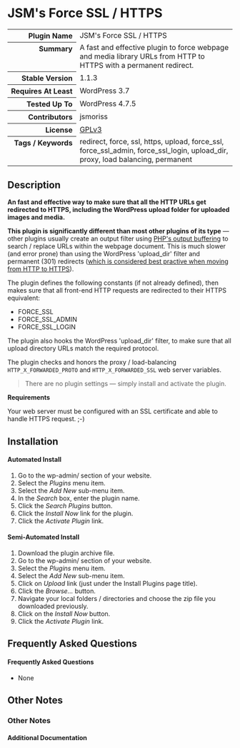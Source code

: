 <h1>JSM&#039;s Force SSL / HTTPS</h1>

<table>
<tr><th align="right" valign="top" nowrap>Plugin Name</th><td>JSM&#039;s Force SSL / HTTPS</td></tr>
<tr><th align="right" valign="top" nowrap>Summary</th><td>A fast and effective plugin to force webpage and media library URLs from HTTP to HTTPS with a permanent redirect.</td></tr>
<tr><th align="right" valign="top" nowrap>Stable Version</th><td>1.1.3</td></tr>
<tr><th align="right" valign="top" nowrap>Requires At Least</th><td>WordPress 3.7</td></tr>
<tr><th align="right" valign="top" nowrap>Tested Up To</th><td>WordPress 4.7.5</td></tr>
<tr><th align="right" valign="top" nowrap>Contributors</th><td>jsmoriss</td></tr>
<tr><th align="right" valign="top" nowrap>License</th><td><a href="https://www.gnu.org/licenses/gpl.txt">GPLv3</a></td></tr>
<tr><th align="right" valign="top" nowrap>Tags / Keywords</th><td>redirect, force, ssl, https, upload, force_ssl, force_ssl_admin, force_ssl_login, upload_dir, proxy, load balancing, permanent</td></tr>
</table>

<h2>Description</h2>

<p><strong>An fast and effective way to make sure that all the HTTP URLs get redirected to HTTPS, including the WordPress upload folder for uploaded images and media.</strong></p>

<p><strong>This plugin is significantly different than most other plugins of its type</strong> &mdash; other plugins usually create an output filter using <a href="http://php.net/manual/en/function.ob-start.php">PHP's output buffering</a> to search / replace URLs within the webpage document. This is much slower (and error prone) than using the WordPress 'upload_dir' filter and permanent (301) redirects (<a href="https://en.wikipedia.org/wiki/HTTP_301">which is considered best practive when moving from HTTP to HTTPS</a>).</p>

<p>The plugin defines the following constants (if not already defined), then makes sure that all front-end HTTP requests are redirected to their HTTPS equivalent:</p>

<ul>
<li>FORCE_SSL</li>
<li>FORCE_SSL_ADMIN</li>
<li>FORCE_SSL_LOGIN</li>
</ul>

<p>The plugin also hooks the WordPress 'upload_dir' filter, to make sure that all upload directory URLs match the required protocol.</p>

<p>The plugin checks and honors the proxy / load-balancing <code>HTTP_X_FORWARDED_PROTO</code> and <code>HTTP_X_FORWARDED_SSL</code> web server variables.</p>

<blockquote>
<p>There are no plugin settings &mdash; simply install and activate the plugin.</p>
</blockquote>

<p><strong>Requirements</strong></p>

<p>Your web server must be configured with an SSL certificate and able to handle HTTPS request. ;-)</p>


<h2>Installation</h2>

<h4>Automated Install</h4>

<ol>
<li>Go to the wp-admin/ section of your website.</li>
<li>Select the <em>Plugins</em> menu item.</li>
<li>Select the <em>Add New</em> sub-menu item.</li>
<li>In the <em>Search</em> box, enter the plugin name.</li>
<li>Click the <em>Search Plugins</em> button.</li>
<li>Click the <em>Install Now</em> link for the plugin.</li>
<li>Click the <em>Activate Plugin</em> link.</li>
</ol>

<h4>Semi-Automated Install</h4>

<ol>
<li>Download the plugin archive file.</li>
<li>Go to the wp-admin/ section of your website.</li>
<li>Select the <em>Plugins</em> menu item.</li>
<li>Select the <em>Add New</em> sub-menu item.</li>
<li>Click on <em>Upload</em> link (just under the Install Plugins page title).</li>
<li>Click the <em>Browse...</em> button.</li>
<li>Navigate your local folders / directories and choose the zip file you downloaded previously.</li>
<li>Click on the <em>Install Now</em> button.</li>
<li>Click the <em>Activate Plugin</em> link.</li>
</ol>


<h2>Frequently Asked Questions</h2>

<h4>Frequently Asked Questions</h4>

<ul>
<li>None</li>
</ul>


<h2>Other Notes</h2>

<h3>Other Notes</h3>
<h4>Additional Documentation</h4>

